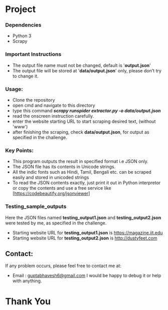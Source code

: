 # Project
### Dependencies
- Python 3
- Scrapy

### Important Instructions
- The output file name must not be changed, default is '**output.json**'
- The output file will be stored at '**data/output.json**' only, please don't try to change it.

### Usage:
- Clone the repository 
- open cmd and navigate to this directory
- type this command **_scrapy runspider extractor.py -o data/output.json_**
- read the onscreen instruction carefully.
- enter the website starting URL to start scraping desired text, (without 'www')
- after finishing the scraping, check **data/output.json**, for output as specified in the challenge.

### Key Points:
- This program outputs the result in specified format i.e JSON only.
- The JSON file has its contents in Unicode strings.
- All the indic fonts such as Hindi, Tamil, Bengali etc. can be scraped easily and stored in unicoded strings
- To read the JSON contents exactly, just print it out in Python interpretor or copy the contents and use a free service like [https://codebeautify.org/jsonviewer]

### Testing_sample_outputs
Here the JSON files named **testing_output1.json** and **testing_output2.json** were tested by me, as specified in the challenge.

- Starting website URL for **testing_output1.json** is https://magazine.iit.edu
- Starting website URL for **testing_output2.json** is http://dustyfeet.com

## Contact:
If any problem occurs, please feel free to contact me at:
- Email : guptabhavesh6@gmail.com
I would be happy to debug it or help with anything.

# Thank You

